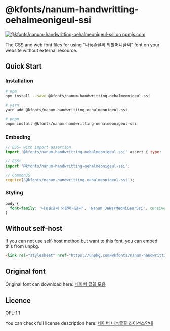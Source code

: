 # @kfonts/nanum-handwritting-oehalmeonigeul-ssi

[![@kfonts/nanum-handwritting-oehalmeonigeul-ssi on npmjs.com](https://img.shields.io/npm/v/%40kfonts%2Fnanum-handwritting-oehalmeonigeul-ssi)](https://www.npmjs.com/package/@kfonts/nanum-handwritting-oehalmeonigeul-ssi)

The CSS and web font files for using &OpenCurlyDoubleQuote;나눔손글씨 외할머니글씨&CloseCurlyDoubleQuote; font on your website without external resource.

## Quick Start

### Installation

```sh
# npm
npm install --save @kfonts/nanum-handwritting-oehalmeonigeul-ssi

# yarn
yarn add @kfonts/nanum-handwritting-oehalmeonigeul-ssi

# pnpm
pnpm install @kfonts/nanum-handwritting-oehalmeonigeul-ssi
```

### Embeding

```js
// ES6+ with import assertion
import '@kfonts/nanum-handwritting-oehalmeonigeul-ssi' assert { type: 'css' };

// ES6+
import '@kfonts/nanum-handwritting-oehalmeonigeul-ssi';

// CommonJS
require('@kfonts/nanum-handwritting-oehalmeonigeul-ssi');
```

### Styling

```css
body {
  font-family: '나눔손글씨 외할머니글씨', 'Nanum OeHarMeoNiGeurSsi', cursive;
}
```

## Without self-host

If you can not use self-host method but want to this font, you can embed this from unpkg.

```html
<link rel="stylesheet" href="https://unpkg.com/@kfonts/nanum-handwritting-oehalmeonigeul-ssi/index.css" />
```

## Original font

Original font can download here: [네이버 글꼴 모음](https://hangeul.naver.com/font)

## Licence

OFL-1.1

You can check full license description here: [네이버 나눔글꼴 라이선스안내](https://help.naver.com/service/30016/contents/18088?osType=PC&lang=ko)
